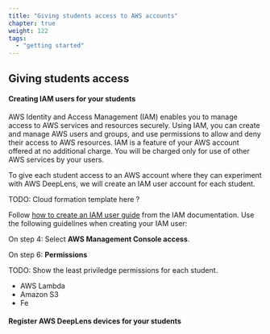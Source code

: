 ```yaml
---
title: "Giving students access to AWS accounts"
chapter: true
weight: 122
tags:
  - "getting started"
---
```


## Giving students access

#### Creating IAM users for your students

AWS Identity and Access Management (IAM) enables you to manage access to AWS services and resources securely. Using IAM, you can create and manage AWS users and groups, and use permissions to allow and deny their access to AWS resources. IAM is a feature of your AWS account offered at no additional charge. You will be charged only for use of other AWS services by your users.

To give each student access to an AWS account where they can experiment with AWS DeepLens, we will create an IAM user account for each student.

TODO: Cloud formation template here ?

Follow [how to create an IAM user guide](https://docs.aws.amazon.com/IAM/latest/UserGuide/id_users_create.html#id_users_create_console) from the IAM documentation. Use the following guidelines when creating your IAM user:

On step 4: Select **AWS Management Console access**.

On step 6: **Permissions**

TODO: Show the least priviledge permissions for each student.

* AWS Lambda
* Amazon S3
* Fe

#### Register AWS DeepLens devices for your students



